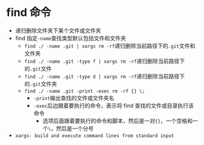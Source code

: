 # find 命令

- 递归删除文件夹下某个文件或文件夹
- find 指定`-name`查找类型默认包括文件和文件夹
  - `find ./ -name .git | xargs rm -rf`递归删除当前路径下的`.git`文件和文件夹
  - `find ./ -name .git -type f | xargs rm -rf`递归删除当前路径下的`.git`文件
  - `find ./ -name .git -type d | xargs rm -rf`递归删除当前路径下的`.git`文件夹
  - `find ./ -name .git -print -exec rm -rf {} \;`
    - `-print`输出查找的文件或文件夹名
    - `-exec`后边跟着要执行的命令，表示将 find 查找的文件或目录执行该命令
      - 选项后面跟着要执行的命令和脚本，然后是一对`{}`，一个空格和一个`\`，然后是一个分号
- `xargs- build and execute command lines from standard input`
